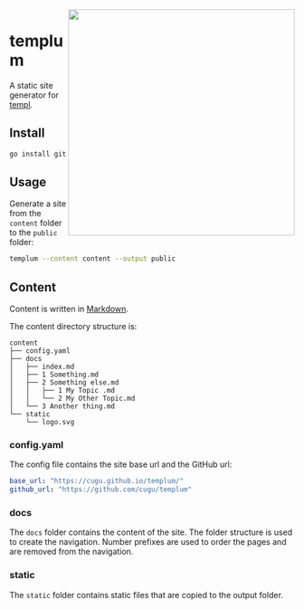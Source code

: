 <img src="templum.png" width="400" height="400" align="right">

# templum

A static site generator for [templ](https://github.com/a-h/templ).

## Install

```bash
go install github.com/cugu/templum/cmd/templum@latest
```

## Usage

Generate a site from the `content` folder to the `public` folder:

```bash
templum --content content --output public
``` 

## Content

Content is written in [Markdown](https://www.markdownguide.org/cheat-sheet/).

The content directory structure is:

```
content
├── config.yaml
├── docs
│   ├── index.md
│   ├── 1 Something.md
│   ├── 2 Something else.md
│   │   ├── 1 My Topic .md
│   │   └── 2 My Other Topic.md
│   └── 3 Another thing.md
└── static
    └── logo.svg
```

### config.yaml

The config file contains the site base url and the GitHub url:

```yaml
base_url: "https://cugu.github.io/templum/"
github_url: "https://github.com/cugu/templum"
```

### docs

The `docs` folder contains the content of the site.
The folder structure is used to create the navigation.
Number prefixes are used to order the pages and are removed from the navigation.

### static

The `static` folder contains static files that are copied to the output folder.

